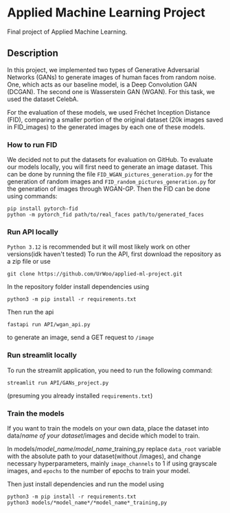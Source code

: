 # Applied Machine Learning Project
Final project of Applied Machine Learning.

## Description
In this project, we implemented two types of Generative Adversarial Networks (GANs) to generate images of human faces from random noise. One, which acts as our baseline model, is a Deep Convolution GAN (DCGAN). The second one is Wasserstein GAN (WGAN). For this task, we used the dataset CelebA. 

For the evaluation of these models, we used Fréchet Inception Distance (FID), comparing a smaller portion of the original dataset (20k images saved in FID_images) to the generated images by each one of these models.  

### How to run FID
We decided not to put the datasets for evaluation on GitHub. To evaluate our models locally, you will first need to generate an image dataset. This can be done by running the file `FID_WGAN_pictures_generation.py` for the generation of random images and `FID_random_pictures_generation.py` for the generation of images through WGAN-GP. Then the FID can be done using commands:
```
pip install pytorch-fid
python -m pytorch_fid path/to/real_faces path/to/generated_faces
```

### Run API locally
`Python 3.12` is recommended but it will most likely work on other versions(idk haven't tested)
To run the API, first download the repository as a zip file or use 
```
git clone https://github.com/UrWoo/applied-ml-project.git
```
In the repository folder install dependencies using
```
python3 -m pip install -r requirements.txt
```
Then run the api
```
fastapi run API/wgan_api.py
```

to generate an image, send a GET request to `/image`

### Run streamlit locally
To run the streamlit application, you need to run the following command:
```
streamlit run API/GANs_project.py
```
(presuming you already installed `requirements.txt`)

### Train the models
If you want to train the models on your own data, place the dataset into data/*name of your dataset*/images and decide which model to train.

In models/*model_name*/*model_name*_training,py replace `data_root` variable with the absolute path to your dataset(without /images), and change necessary hyperparameters, mainly `image_channels` to 1 if using grayscale images, and `epochs` to the number of epochs to train your model.

Then just install dependencies and run the model using
```
python3 -m pip install -r requirements.txt
python3 models/*model_name*/*model_name*_training,py
```
